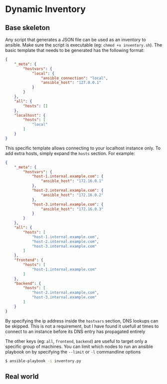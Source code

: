 # Dynamic Inventory

## Base skeleton

Any script that generates a JSON file can be used as an inventory to ansible. Make sure the script is executable (eg: `chmod +x inventory.sh`). The basic template that needs to be generated has the following format:

```json
{
    "_meta": {
        "hostvars": {
            "local": {
                "ansible_connection": "local",
                "ansible_host": "127.0.0.1"
            }
        }
    },
    "all": {
        "hosts": []
    },
    "localhost": {
        "hosts": [
            "local"
        ]
    }
}
```

This specific template allows connecting to your localhost instance only. To add extra hosts, simply expand the `hosts` section. For example:

```json
{
    "_meta": {
        "hostvars": {
            "host-1.internal.example.com": {
                "ansible_host": "172.16.0.1"
            },
            "host-2.internal.example.com": {
                "ansible_host": "172.16.0.2"
            },
            "host-3.internal.example.com": {
                "ansible_host": "172.16.0.3"
            }
        }
    },
    "all": {
    	"hosts": [
    		"host-1.internal.example.com",
            "host-2.internal.example.com",
            "host-3.internal.example.com"    		
    	]
    },
    "frontend": {
    	"hosts": [
    		"host-1.internal.example.com"
    	]
    },
    "backend": {
        "hosts": [
            "host-2.internal.example.com",
            "host-3.internal.example.com"
        ]
    }
}
```

By specifying the ip address inside the `hostvars` section, DNS lookups can be skipped. This is not a requirement, but I have found it usefull at times to connect to an instance before its DNS entry has propagated entirely

The other keys (eg: `all`, `frontend`, `backend`) are useful to target only a specific group of machines. You can limit which nodes to run an ansible playbook on by specifying the `--limit` or `-l` commandline options

```bash
$ ansible-playbook -i inventory.py
```

## Real world 